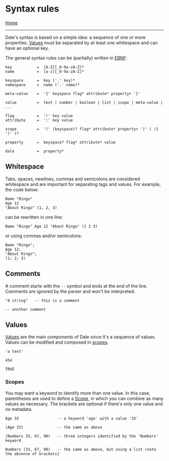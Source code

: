 # Syntax rules

[Home](../README.md)

---

Dale's syntax is based on a simple idea: a sequence of one or more properties. [Values](values.md) must be separated by at least one whitespace and can have an optional key.

The general syntax rules can be (partially) written in [EBNF](https://tomassetti.me/ebnf/):

```
key           =  [A-Z][_0-9a-zA-Z]*
name          =  [a-z][_0-9a-zA-Z]*

keyspace      =  key ('.' key)*
namespace     =  name ('.' name)*

meta-value    =  '{' keyspace flag* attribute* property+ '}'

value         =  text | number | boolean | list | scope | meta-value | ...

flag          =  '!' key value
attribute     =  ':' key value

scope         =  '(' (keyspace)? flag* attribute* property+ ')' ( /1 ')' )?

property      =  keyspace? flag* attribute* value

dale          =  property*
```


## Whitespace

Tabs, spaces, newlines, commas and semicolons are considered whitespace and are important for separating tags and values. For example, the code below:

```
Name "Ringo"
Age 12
"About Ringo" (1, 2, 3)
```

can be rewritten in one line:

```
Name "Ringo" Age 12 "About Ringo" (1 2 3)
```

or using commas and/or semicolons:

```
Name "Ringo";
Age 12;
"About Ringo";
(1; 2; 3)
```


## Comments

A comment starts with the `--` symbol and ends at the end of the line. Comments are ignored by the parser and won't be interpreted.

```
"A string"   -- this is a comment

-- another comment
```


## Values

[Values](values.md) are the main components of Dale since it's a sequence of values. Values can be modified and composed in [scopes](scopes.md).

```
'a text'

454

TRUE
```


### Scopes

You may want a keyword to identify more than one value. In this case, parentheses are used to define a [Scope](scopes.md), in which you can combine as many values as necessary. The brackets are optional if there's only one value and no metadata.

```
Age 33                 -- a keyword 'age' with a value '33'

(Age 33)               -- the same as above

(Numbers 33, 67, 90)   -- three integers identified by the 'Numbers' keyword

Numbers (33, 67, 90)   -- the same as above, but using a list (note the absence of brackets}
```
